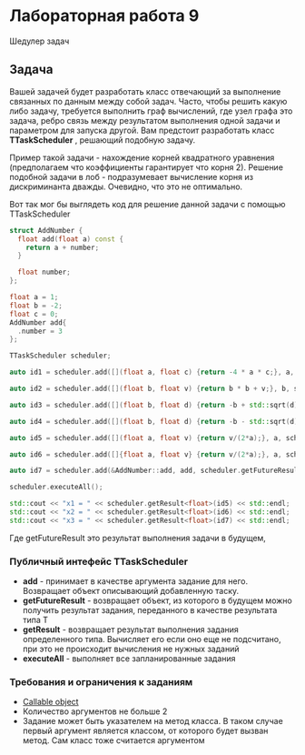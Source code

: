 # Лабораторная работа 9

Шедулер задач

## Задача

Вашей задачей будет разработать класс отвечающий за выполнение связанных по данным между собой задач.
Часто, чтобы решить какую либо задачу, требуется выполнить граф вычислений, где узел графа это задача, ребро связь между результатом выполнения одной задачи и параметром для запуска другой. Вам предстоит разработать класс **TTaskScheduler** , решающий подобную задачу.

Пример такой задачи - нахождение корней квадратного уравнения (предполагаем что коэффициенты гарантирует что корня 2). Решение подобной задачи в лоб - подразумевает вычисление корня из дискриминанта дважды.  Очевидно, что это не оптимально.


Вот так мог бы выглядеть код для решение данной задачи с помощью TTaskScheduler

```cpp
struct AddNumber {
  float add(float a) const {
    return a + number;
  }

  float number;
};

float a = 1;
float b = -2;
float c = 0;
AddNumber add{
  .number = 3
};

TTaskScheduler scheduler;

auto id1 = scheduler.add([](float a, float c) {return -4 * a * c;}, a, c);

auto id2 = scheduler.add([](float b, float v) {return b * b + v;}, b, scheduler.getFutureResult<float>(id1));

auto id3 = scheduler.add([](float b, float d) {return -b + std::sqrt(d);}, b, scheduler.getFutureResult<float>(id2));

auto id4 = scheduler.add([](float b, float d) {return -b - std::sqrt(d);}, b, scheduler.getFutureResult<float>(id2));

auto id5 = scheduler.add([](float a, float v) {return v/(2*a);}, a, scheduler.getFutureResult<float>(id3));

auto id6 = scheduler.add([]{float a, float v} {return v/(2*a);}, a, scheduler.getFutureResult<float>(id4));

auto id7 = scheduler.add(&AddNumber::add, add, scheduler.getFutureResult<float>(id6));

scheduler.executeAll();

std::cout << "x1 = " << scheduler.getResult<float>(id5) << std::endl;
std::cout << "x2 = " << scheduler.getResult<float>(id6) << std::endl;
std::cout << "x3 = " << scheduler.getResult<float>(id7) << std::endl;
```

Где getFutureResult это результат выполнения задачи в будущем,

### Публичный интефейс TTaskScheduler

 - **add** - принимает в качестве аргумента задание для него. Возвращает объект описывающий добавленную таску.
 - **getFutureResult<T>** - возвращает объект, из которого в будущем можно получить результат задания, переданного в качестве результата типа Т
 - **getResult<T>** - возвращает результат выполнения задания определенного типа. Вычисляет его если оно еще не подсчитано, при это не происходит вычисления не нужных заданий
 - **executeAll** - выполняет все запланированные задания

### Требования и ограничения к заданиям

  - [Callable object](https://en.cppreference.com/w/cpp/named_req/Callable)
  - Количество аргументов не больше 2
  - Задание может быть указателем на метод класса. В таком случае первый аргумент является классом, от которого будет вызван метод. Сам класс тоже считается аргументом